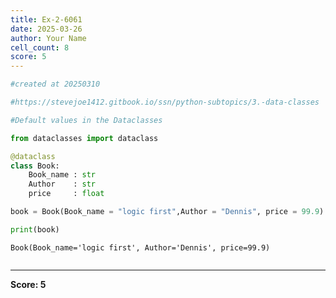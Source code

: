 ```yaml
---
title: Ex-2-6061
date: 2025-03-26
author: Your Name
cell_count: 8
score: 5
---
```


```python
#created at 20250310
```


```python
#https://stevejoe1412.gitbook.io/ssn/python-subtopics/3.-data-classes
```


```python
#Default values in the Dataclasses
```


```python
from dataclasses import dataclass
```


```python
@dataclass
class Book:
    Book_name : str
    Author    : str
    price     : float
```


```python
book = Book(Book_name = "logic first",Author = "Dennis", price = 99.9)
```


```python
print(book)
```

    Book(Book_name='logic first', Author='Dennis', price=99.9)



```python

```


---
**Score: 5**